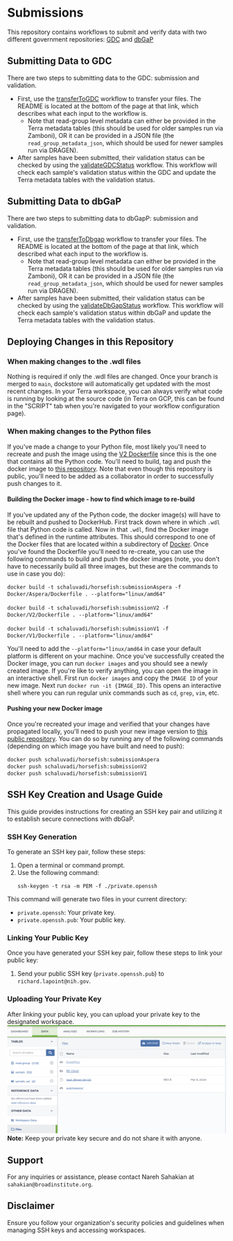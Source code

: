 # Submissions 
This repository contains workflows to submit and verify data with two different government repositories: [GDC](https://portal.gdc.cancer.gov/) and [dbGaP](https://www.ncbi.nlm.nih.gov/gap/)

## Submitting Data to GDC
There are two steps to submitting data to the GDC: submission and validation. 
* First, use the [transferToGDC](https://dockstore.org/workflows/github.com/broadinstitute/submissions/transferToGDC:main?tab=info) workflow to transfer your files. The README is located at the bottom of the page at that link, which describes what each input to the workflow is. 
  * Note that read-group level metadata can either be provided in the Terra metadata tables (this should be used for older samples run via Zamboni), OR it can be provided in a JSON file (the `read_group_metadata_json`, which should be used for newer samples run via DRAGEN). 
* After samples have been submitted, their validation status can be checked by using the [validateGDCStatus](https://dockstore.org/workflows/github.com/broadinstitute/submissions/validateGDCStatus:main?tab=info) workflow. This workflow will check each sample's validation status within the GDC and update the Terra metadata tables with the validation status. 

## Submitting Data to dbGaP 
There are two steps to submitting data to dbGapP: submission and validation.
* First, use the [transferToDbgap](https://dockstore.org/workflows/github.com/broadinstitute/submissions/transferToDbgap:main?tab=info) workflow to transfer your files. The README is located at the bottom of the page at that link, which described what each input to the workflow is.
  * Note that read-group level metadata can either be provided in the Terra metadata tables (this should be used for older samples run via Zamboni), OR it can be provided in a JSON file (the `read_group_metadata_json`, which should be used for newer samples run via DRAGEN).
* After samples have been submitted, their validation status can be checked by using the [validateDbGapStatus](https://dockstore.org/workflows/github.com/broadinstitute/submissions/validateDbGapStatus:main?tab=info) workflow. This workflow will check each sample's validation status within dbGaP and update the Terra metadata tables with the validation status.


## Deploying Changes in this Repository 
### When making changes to the .wdl files
Nothing is required if only the .wdl files are changed. Once your branch is merged to `main`, dockstore will automatically get updated with the most recent changes. In your Terra workspace, you can always verify what code is running by looking at the source code (in Terra on GCP, this can be found in the "SCRIPT" tab when you're navigated to your workflow configuration page). 

### When making changes to the Python files
If you've made a change to your Python file, most likely you'll need to recreate and push the image using the [V2 Dockerfile](Docker/V2/Dockerfile) since this is the one that contains all the Python code. You'll need to build, tag and push the docker image to [this repository](https://hub.docker.com/r/schaluvadi/horsefish/tags). Note that even though this repository is public, you'll need to be added as a collaborator in order to successfully push changes to it. 

#### Building the Docker image - how to find which image to re-build
If you've updated any of the Python code, the docker image(s) will have to be rebuilt and pushed to DockerHub. First track down where in which `.wdl` file that Python code is called. Now in that `.wdl`, find the Docker image that's defined in the runtime attributes. This should correspond to one of the Docker files that are located within a subdirectory of [Docker](Docker). Once you've found the Dockerfile you'll need to re-create, you can use the following commands to build and push the docker images (note, you don't have to necessarily build all three images, but these are the commands to use in case you do): 
```commandline
docker build -t schaluvadi/horsefish:submissionAspera -f Docker/Aspera/Dockerfile . --platform="linux/amd64"

docker build -t schaluvadi/horsefish:submissionV2 -f Docker/V2/Dockerfile . --platform="linux/amd64"

docker build -t schaluvadi/horsefish:submissionV1 -f Docker/V1/Dockerfile . --platform="linux/amd64"
```
You'll need to add the `--platform="linux/amd64`  in case your default platform is different on your machine. 
Once you've successfully created the Docker image, you can run `docker images` and you should see a newly created image. If you're like to verify anything, you can open the image in an interactive shell. First run `docker images` and copy the `IMAGE ID` of your new image. Next run `docker run -it {IMAGE_ID}`. This opens an interactive shell where you can run regular unix commands such as `cd`, `grep`, `vim`, etc.

#### Pushing your new Docker image
Once you're recreated your image and verified that your changes have propagated locally, you'll need to push your new image version to [this public repository](https://hub.docker.com/r/schaluvadi/horsefish/tags).
You can do so by running any of the following commands (depending on which image you have built and need to push): 
```commandLine
docker push schaluvadi/horsefish:submissionAspera
docker push schaluvadi/horsefish:submissionV2
docker push schaluvadi/horsefish:submissionV1
```

## SSH Key Creation and Usage Guide
This guide provides instructions for creating an SSH key pair and utilizing it to establish secure connections with dbGaP.

### SSH Key Generation
To generate an SSH key pair, follow these steps:
1. Open a terminal or command prompt.
2. Use the following command:
    ```
    ssh-keygen -t rsa -m PEM -f ./private.openssh
    ```
This command will generate two files in your current directory:
- `private.openssh`: Your private key.
- `private.openssh.pub`: Your public key.

### Linking Your Public Key
Once you have generated your SSH key pair, follow these steps to link your public key:
1. Send your public SSH key (`private.openssh.pub`) to `richard.lapoint@nih.gov`.

### Uploading Your Private Key
After linking your public key, you can upload your private key to the designated workspace.
![Updating key in Terra](images/key_upload.png)
**Note:** Keep your private key secure and do not share it with anyone.

## Support
For any inquiries or assistance, please contact Nareh Sahakian at `sahakian@broadinstitute.org`.

## Disclaimer
Ensure you follow your organization's security policies and guidelines when managing SSH keys and accessing workspaces.
